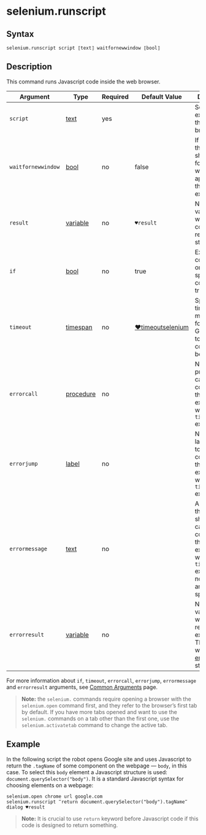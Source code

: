 # selenium.runscript

## Syntax

```G1ANT
selenium.runscript script ⟦text⟧ waitfornewwindow ⟦bool⟧
```

## Description

This command runs Javascript code inside the web browser.

| Argument | Type | Required | Default Value | Description |
| -------- | ---- | -------- | ------------- | ----------- |
|`script` | [text](https://manual.g1ant.com/link/G1ANT.Language/G1ANT.Language/Structures/TextStructure.md) | yes |  | Script to be executed in the web browser |
|`waitfornewwindow` | [bool](https://manual.g1ant.com/link/G1ANT.Language/G1ANT.Language/Structures/BooleanStructure.md) | no | false | If set to `true`, the command should wait for a new window to appear after the script execution |
| `result`       | [variable](https://manual.g1ant.com/link/G1ANT.Language/G1ANT.Language/Structures/VariableStructure.md) | no       | `♥result`                                                   | Name of a variable where the command's result will be stored |
| `if`           | [bool](https://manual.g1ant.com/link/G1ANT.Language/G1ANT.Language/Structures/BooleanStructure.md) | no       | true                                                        | Executes the command only if a specified condition is true   |
| `timeout`      | [timespan](https://manual.g1ant.com/link/G1ANT.Language/G1ANT.Language/Structures/TimeSpanStructure.md) | no       | [♥timeoutselenium](https://manual.g1ant.com/link/G1ANT.Addon.Selenium/G1ANT.Addon.Selenium/Variables/TimeoutSeleniumVariable.md) | Specifies time in milliseconds for G1ANT.Robot to wait for the command to be executed |
| `errorcall`    | [procedure](https://manual.g1ant.com/link/G1ANT.Language/G1ANT.Language/Structures/ProcedureStructure.md) | no       |                                                             | Name of a procedure to call when the command throws an exception or when a given `timeout` expires |
| `errorjump`    | [label](https://manual.g1ant.com/link/G1ANT.Language/G1ANT.Language/Structures/LabelStructure.md) | no       |                                                             | Name of the label to jump to when the command throws an exception or when a given `timeout` expires |
| `errormessage` | [text](https://manual.g1ant.com/link/G1ANT.Language/G1ANT.Language/Structures/TextStructure.md) | no       |                                                             | A message that will be shown in case the command throws an exception or when a given `timeout` expires, and no `errorjump` argument is specified |
| `errorresult`  | [variable](https://manual.g1ant.com/link/G1ANT.Language/G1ANT.Language/Structures/VariableStructure.md) | no       |                                                             | Name of a variable that will store the returned exception. The variable will be of [error](https://manual.g1ant.com/link/G1ANT.Language/G1ANT.Language/Structures/ErrorStructure.md) structure  |

For more information about `if`, `timeout`, `errorcall`, `errorjump`, `errormessage` and `errorresult` arguments, see [Common Arguments](https://manual.g1ant.com/link/G1ANT.Manual/appendices/common-arguments.md) page.

> **Note:** the `selenium.` commands require opening a browser with the `selenium.open` command first, and they refer to the browser’s first tab by default. If you have more tabs opened and want to use the `selenium.` commands on a tab other than the first one, use the `selenium.activatetab` command to change the active tab.

## Example

In the following script the robot opens Google site and uses Javascript to return the `.tagName` of some component on the webpage — `body`, in this case. To select this `body` element a Javascript structure is used: `document.querySelector("body")`. It is a standard Javascript syntax for choosing elements on a webpage:

```G1ANT
selenium.open chrome url google.com
selenium.runscript ‴return document.querySelector("body").tagName‴
dialog ♥result
```

> **Note:** It is crucial to use `return` keyword before Javascript code if this code is designed to return something.
